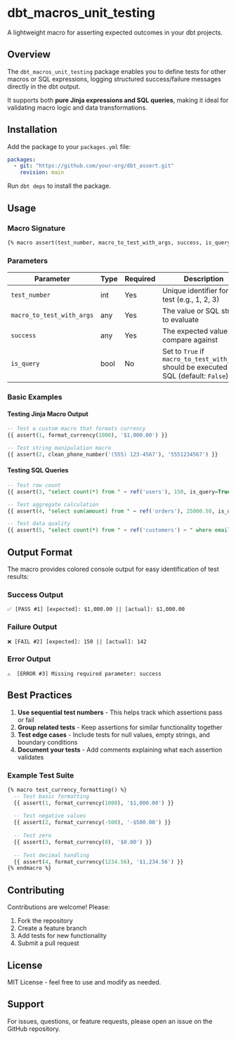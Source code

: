 # dbt_macros_unit_testing

A lightweight macro for asserting expected outcomes in your dbt projects.

## Overview

The `dbt_macros_unit_testing` package enables you to define tests for other macros or SQL expressions, logging structured success/failure messages directly in the dbt output. 

It supports both **pure Jinja expressions and SQL queries**, making it ideal for validating macro logic and data transformations.

## Installation

Add the package to your `packages.yml` file:

```yaml
packages:
  - git: "https://github.com/your-org/dbt_assert.git"
    revision: main
```

Run `dbt deps` to install the package.

## Usage

### Macro Signature

```sql
{% macro assert(test_number, macro_to_test_with_args, success, is_query=False) %}
```

### Parameters

| Parameter | Type | Required | Description |
|-----------|------|----------|-------------|
| `test_number` | int | Yes | Unique identifier for the test (e.g., 1, 2, 3) |
| `macro_to_test_with_args` | any | Yes | The value or SQL string to evaluate |
| `success` | any | Yes | The expected value to compare against |
| `is_query` | bool | No | Set to `True` if `macro_to_test_with_args` should be executed as SQL (default: `False`) |

### Basic Examples

#### Testing Jinja Macro Output

```sql
-- Test a custom macro that formats currency
{{ assert(1, format_currency(1000), '$1,000.00') }}

-- Test string manipulation macro
{{ assert(2, clean_phone_number('(555) 123-4567'), '5551234567') }}
```

#### Testing SQL Queries

```sql
-- Test row count
{{ assert(3, "select count(*) from " ~ ref('users'), 150, is_query=True) }}

-- Test aggregate calculation
{{ assert(4, "select sum(amount) from " ~ ref('orders'), 25000.50, is_query=True) }}

-- Test data quality
{{ assert(5, "select count(*) from " ~ ref('customers') ~ " where email is null", 0, is_query=True) }}
```

## Output Format

The macro provides colored console output for easy identification of test results:

### Success Output
```
✅ [PASS #1] [expected]: $1,000.00 || [actual]: $1,000.00
```

### Failure Output
```
❌ [FAIL #2] [expected]: 150 || [actual]: 142
```

### Error Output
```
⚠️  [ERROR #3] Missing required parameter: success
```

## Best Practices

1. **Use sequential test numbers** - This helps track which assertions pass or fail
2. **Group related tests** - Keep assertions for similar functionality together
3. **Test edge cases** - Include tests for null values, empty strings, and boundary conditions
4. **Document your tests** - Add comments explaining what each assertion validates

### Example Test Suite

```sql
{% macro test_currency_formatting() %}
  -- Test basic formatting
  {{ assert(1, format_currency(1000), '$1,000.00') }}
  
  -- Test negative values
  {{ assert(2, format_currency(-500), '-$500.00') }}
  
  -- Test zero
  {{ assert(3, format_currency(0), '$0.00') }}
  
  -- Test decimal handling
  {{ assert(4, format_currency(1234.56), '$1,234.56') }}
{% endmacro %}
```

## Contributing

Contributions are welcome! Please:

1. Fork the repository
2. Create a feature branch
3. Add tests for new functionality
4. Submit a pull request

## License

MIT License - feel free to use and modify as needed.

## Support

For issues, questions, or feature requests, please open an issue on the GitHub repository.
